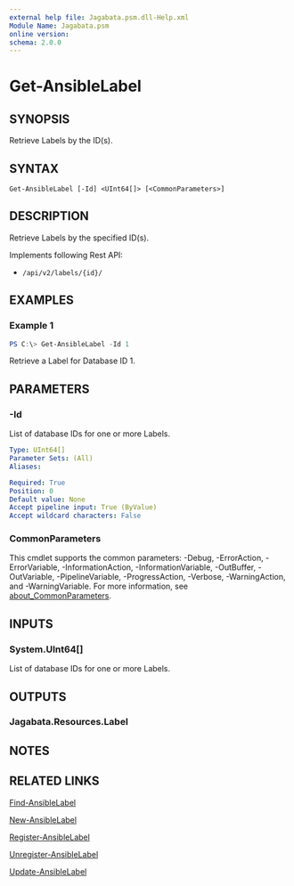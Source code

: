 ```yaml
---
external help file: Jagabata.psm.dll-Help.xml
Module Name: Jagabata.psm
online version:
schema: 2.0.0
---
```


# Get-AnsibleLabel

## SYNOPSIS
Retrieve Labels by the ID(s).

## SYNTAX

```
Get-AnsibleLabel [-Id] <UInt64[]> [<CommonParameters>]
```

## DESCRIPTION
Retrieve Labels by the specified ID(s).

Implements following Rest API:  
- `/api/v2/labels/{id}/`  

## EXAMPLES

### Example 1
```powershell
PS C:\> Get-AnsibleLabel -Id 1
```

Retrieve a Label for Database ID 1.

## PARAMETERS

### -Id
List of database IDs for one or more Labels.

```yaml
Type: UInt64[]
Parameter Sets: (All)
Aliases:

Required: True
Position: 0
Default value: None
Accept pipeline input: True (ByValue)
Accept wildcard characters: False
```

### CommonParameters
This cmdlet supports the common parameters: -Debug, -ErrorAction, -ErrorVariable, -InformationAction, -InformationVariable, -OutBuffer, -OutVariable, -PipelineVariable, -ProgressAction, -Verbose, -WarningAction, and -WarningVariable. For more information, see [about_CommonParameters](http://go.microsoft.com/fwlink/?LinkID=113216).

## INPUTS

### System.UInt64[]
List of database IDs for one or more Labels.

## OUTPUTS

### Jagabata.Resources.Label
## NOTES

## RELATED LINKS

[Find-AnsibleLabel](Find-AnsibleLabel.md)

[New-AnsibleLabel](New-AnsibleLabel.md)

[Register-AnsibleLabel](Register-AnsibleLabel.md)

[Unregister-AnsibleLabel](Unregister-AnsibleLabel.md)

[Update-AnsibleLabel](Update-AnsibleLabel.md)
